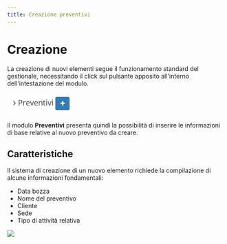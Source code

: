 ```yaml
---
title: Creazione preventivi
---
```


# Creazione

La creazione di nuovi elementi segue il funzionamento standard del gestionale, necessitando il click sul pulsante apposito all'interno dell'intestazione del modulo.

![Screenshot creazione preventivi](../../../.gitbook/assets/add-plugin.PNG)

Il modulo **Preventivi** presenta quindi la possibilità di inserire le informazioni di base relative al nuovo preventivo da creare.

## Caratteristiche

Il sistema di creazione di un nuovo elemento richiede la compilazione di alcune informazioni fondamentali:

* Data bozza
* Nome del preventivo
* Cliente
* Sede
* Tipo di attività relativa

![](https://firebasestorage.googleapis.com/v0/b/gitbook-x-prod.appspot.com/o/spaces%2F-LZJeLg23eVDvrCv74U7-887967055%2Fuploads%2FSblCh3b1IludJBtHGiZw%2Ffile.png?alt=media)
